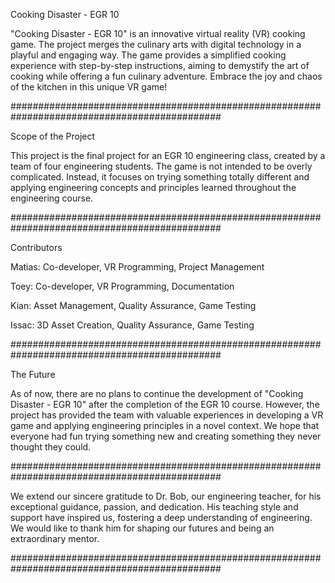 Cooking Disaster - EGR 10

"Cooking Disaster - EGR 10" is an innovative virtual reality (VR) cooking game. The project merges the culinary 
arts with digital technology in a playful and engaging way. The game provides a simplified cooking experience with 
step-by-step instructions, aiming to demystify the art of cooking while offering a fun culinary adventure. Embrace 
the joy and chaos of the kitchen in this unique VR game!

##############################################################################################

Scope of the Project

This project is the final project for an EGR 10 engineering class, created by a team of four engineering students. 
The game is not intended to be overly complicated. Instead, it focuses on trying something totally different and 
applying engineering concepts and principles learned throughout the engineering course.

##############################################################################################

Contributors

Matias: Co-developer, VR Programming, Project Management

Toey: Co-developer, VR Programming, Documentation

Kian: Asset Management, Quality Assurance, Game Testing

Issac: 3D Asset Creation, Quality Assurance, Game Testing

##############################################################################################

The Future

As of now, there are no plans to continue the development of "Cooking Disaster - EGR 10" after the completion of the 
EGR 10 course. However, the project has provided the team with valuable experiences in developing a VR game and 
applying engineering principles in a novel context. We hope that everyone had fun trying something new and creating 
something they never thought they could.

##############################################################################################

We extend our sincere gratitude to Dr. Bob, our engineering teacher, for his exceptional guidance, passion, and 
dedication. His teaching style and support have inspired us, fostering a deep understanding of engineering. We 
would like to thank him for shaping our futures and being an extraordinary mentor.

##############################################################################################
